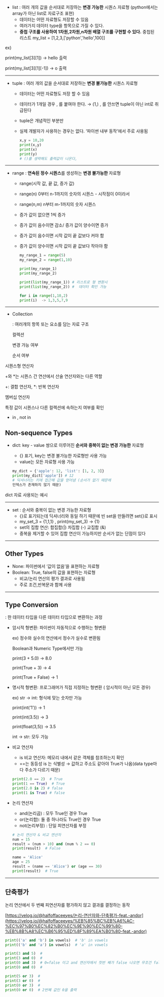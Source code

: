 - list : 여러 개의 값을 순서대로 저장하는 **변경 가능한** 시퀀스 자료형 (python에서는 array가 아닌 list로 자료구조 표현)
    - 데이터는 어떤 자료형도 저장할 수 있음
    - 여러가지 데이터 type을 항목으로 가질 수 있다.
    - **중첩 구조를 사용하여 1차원,2차원,n차원 배열 구조를 구현할 수 있다.**
중첩된 리스트 my_list = [1,2,3,['python','hello',100]]

ex)

print(my_list[3][1]) → hello 출력

print(my_list[3][1][-1]) → o 출력

---

- tuple :  여러 개의 값을 순서대로 저장하는 **변경 불가능한** 시퀀스 자료형
    - 데이터는 어떤 자료형도 저장 할 수 있음
    - 데이터가 1개일 경우 , 를 붙여야 한다. → (1,)  , 를 안쓰면 tuple이 아닌 int로 취급된다
    - tuple은 개념적인 부분만
    - 실제 개발자가 사용하는 경우는 없다. ‘파이썬 내부 동작’에서 주로 사용됨
        
        ```python
        x,y = 10,20
        print(x,y)
        print(x)
        print(y)
        # ()를 생략해도 출력값이 나온다,
        ```

---        
- range : **연속된 정수 시퀀스**를 생성하는 **변경 불가능한** 자료형
    - range(시작 값, 끝 값, 증가 값)
    - range(n) 0부터 n-1까지의 숫자의 시퀀스 - 시작점이 0이라서
    - range(n,m) n부터 m-1까지의 숫자 시퀀스
    - 증가 값이 없으면 1씩 증가
    - 증가 값이 음수이면 감소/ 증가 값이 양수이면 증가
    - 증가 값이 음수이면 시작 값이 끝 값보다 커야 함
    - 증가 값이 양수이면 시작 값이 끝 값보다 작아야 함
        
        ```python
        my_range_1 = range(5)
        my_range_2 = range(1,10)
        
        print(my_range_1) 
        print(my_range_2)
        
        print(list(my_range_1)) # 리스트로 형 변환시
        print(list(my_range_2)) #  데이터 확인 가능
        
        for i in range(1,10,2)
        print(i)  -> 1,3,5,7,9
        ```

---        
- Collection
    
    : 여러개의 항목 또는 요소를 담는 자료 구조
    
    컬렉션
    
    변경 가능 여부
    
    순서 여부
    

시퀀스형 연산자

+와 *는 시퀀스 간 연산에서 산술 연산자와는 다른 역할

+: 결합 연산자, *: 반복 연산자

멤버십 연산자

특정 값이 시퀀스나 다른 컬렉션에 속하는지 여부를 확인

- in , not in

## Non-sequence Types

- dict: key - value 쌍으로 이루어진 **순서와 중복이 없는 변경 가능한** 자료형
    - {} 표기, key는 변경 불가능한 자료형만 사용 가능
    - value는 모든 자료형 사용 가능
    
    ```python
    my_dict = {'apple': 12, 'list': [1, 2, 3]}
    print(my_dict['apple']) # 12
    # 딕셔너리는 키에 접근해 값을 얻어냄 (순서가 없기 때문에 
    인덱스가 존재하지 않기 때문)
    ```
    

dict 자료 사용되는 예시

---
- set :  순서와 중복이 없는 변경 가능한 자료형
    - {}로 표기되는데 딕셔너리와 동일 하기 때문에 빈 set을 만들려면 set{}로 표시
    - my_set_3 = {1,1,1}  , print(my_set_3) → {1}
    - set의 집합 연산: 합집합(|) 차집합 (-) 교집합 (&)
    - 중복을 제거할 수 있어 집합 연산이 가능하지만 순서가 없는 단점이 있다

---
## Other Types

- None: 파이썬에서 ‘값이 없음’을 표현하는 자료형
- Boolean: True, false의 값을 표현하는 자료형
    - 비교/논리 연산의 평가 결과로 사용됨
    - 주로 조건,반복문과 함께 사용

---
## Type Conversion

: 한 데이터 타입을 다른 데이터 타입으로 변환하는 과정

- 암시적 형변환: 파이썬이 자동적으로 수행하는 형변환
    
    ex) 정수와 실수의 연산에서 정수가 실수로 변환됨
    
    Boolean과 Numeric Type에서만 가능
    
    print(3 + 5.0) → 8.0
    
    print(True + 3) → 4
    
    print(True + False) → 1
    
- 명시적 형변환: 프로그래머가 직접 지정하는 형변환 ( 암시적이 아닌 모든 경우)
    
    ex) str → int: 형식에 맞는 숫자만 가능
    
    print(int(’1’)) → 1
    
    print(int(3.5)) → 3
    
    print(float(3,5)) → 3.5
    
    int → str: 모두 가능
    
- 비교 연산자
    - is 비교 연산자: 메모리 내에서 같은 객체를 참조하는지 확인
    - ==는 동등성 is 는 식별성 → 값하고 주소도 같아야 True가 나옴(data type마다 주소가 다르기 때문)
    
    ```python
    print(2.0 == 2)  # True
    print(1 == True)  # True
    print(2.0 is 2) # false
    print(1 is True) # false
    ```
    
- 논리 연산자
    - and(논리곱) : 모두 True인 경우 True
    - or(논리합): 둘 중 하나라도 True인 경우 True
    - not(논리부정) : 단일 피연산자를 부정
    
    ```python
    # 논리 연산자 & 비교 연산자
    num = 15
    result = (num > 10) and (num % 2 == 0)
    print(result)  # False
    
    name = 'Alice'
    age = 25
    result = (name == 'Alice') or (age == 30)
    print(result)  # True
    
    ```

---
## 단축평가

논리 연산에서 두 번째 피연산자를 평가하지 않고 결과를 결정하는 동작

[https://velog.io/@halfoffaceeyes/논리-연산자와-단축평가-feat.-andor](https://velog.io/@halfoffaceeyes/%EB%85%BC%EB%A6%AC-%EC%97%B0%EC%82%B0%EC%9E%90%EC%99%80-%EB%8B%A8%EC%B6%95%ED%8F%89%EA%B0%80-feat.-andor)

```python
print(('a' and 'b') in vowels)  # 'b' in vowels
print(('b' and 'a') in vowels)  # 'a' in vowels

print(3 and 5)  #
print(3 and 0)  #
print(0 and 3)  # 0=false 이고 and 연산자에서 첫번 째가 false 나오면 무조건 false 출력이라 0을 출력
print(0 and 0)  #

print(5 or 3)  #
print(3 or 0)  #
print(0 or 3)  #
print(0 or 0)  # 2번째 값인 0을 출력
```